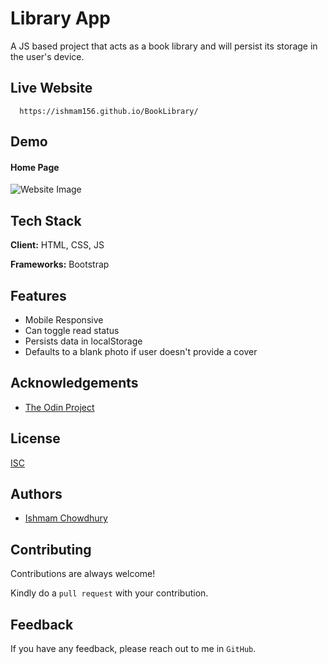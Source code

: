 # Library App

A JS based project that acts as a book library and will persist its storage in the user's device.

## Live Website

```http
  https://ishmam156.github.io/BookLibrary/
```

## Demo

#### Home Page

![Website Image](https://i.imgur.com/5xQG6p6.png)

## Tech Stack

**Client:** HTML, CSS, JS

**Frameworks:** Bootstrap

## Features

- Mobile Responsive
- Can toggle read status
- Persists data in localStorage
- Defaults to a blank photo if user doesn't provide a cover

## Acknowledgements

- [The Odin Project](https://www.theodinproject.com/)

## License

[ISC](https://opensource.org/licenses/ISC)

## Authors

- [Ishmam Chowdhury](https://github.com/Ishmam156)

## Contributing

Contributions are always welcome!

Kindly do a `pull request` with your contribution.

## Feedback

If you have any feedback, please reach out to me in `GitHub`.
